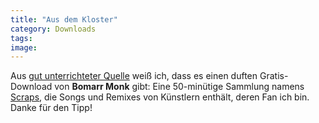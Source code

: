 ```yaml
---
title: "Aus dem Kloster"
category: Downloads
tags: 
image: 
---
```


Aus [gut unterrichteter Quelle](http://www.audio88.de) weiß ich, dass es einen duften Gratis-Download von **Bomarr Monk** gibt: Eine 50-minütige Sammlung namens [Scraps](http://www.circleintosquare.com/index.php?page=item&item=44), die Songs und Remixes von Künstlern enthält, deren Fan ich bin. Danke für den Tipp!